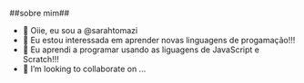 ##sobre mim##
- 👋 Oiie, eu sou a @sarahtomazi
- 👀 Eu estou interessada em aprender novas linguagens de progamação!!!
- 🌱 Eu aprendi a programar usando as liguagens de JavaScript e Scratch!!!
- 💞️ I’m looking to collaborate on ...

